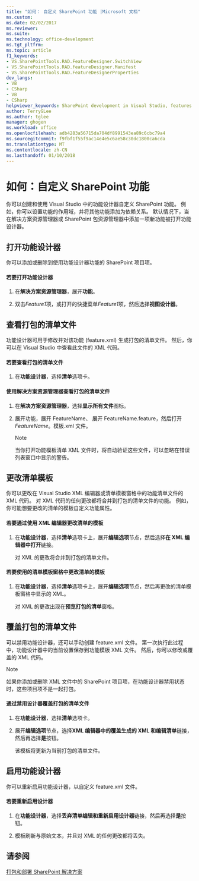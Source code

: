 ```yaml
---
title: "如何： 自定义 SharePoint 功能 |Microsoft 文档"
ms.custom: 
ms.date: 02/02/2017
ms.reviewer: 
ms.suite: 
ms.technology: office-development
ms.tgt_pltfrm: 
ms.topic: article
f1_keywords:
- VS.SharePointTools.RAD.FeatureDesigner.SwitchView
- VS.SharePointTools.RAD.featureDesigner.Manifest
- VS.SharePointTools.RAD.FeatureDesignerProperties
dev_langs:
- VB
- CSharp
- VB
- CSharp
helpviewer_keywords: SharePoint development in Visual Studio, features
author: TerryGLee
ms.author: tglee
manager: ghogen
ms.workload: office
ms.openlocfilehash: adb4283a56715da704df8991543ea89c6cbc79a4
ms.sourcegitcommit: f9fbf1f55f9ac14e4e5c6ae58c30dc1800ca6cda
ms.translationtype: MT
ms.contentlocale: zh-CN
ms.lasthandoff: 01/10/2018
---
```

# <a name="how-to-customize-a-sharepoint-feature"></a>如何：自定义 SharePoint 功能
  你可以创建和使用 Visual Studio 中的功能设计器自定义 SharePoint 功能。 例如，你可以设置功能的作用域，并将其他功能添加为依赖关系。 默认情况下，当在解决方案资源管理器或 SharePoint 包资源管理器中添加一项新功能被打开功能设计器。  
  
## <a name="opening-the-feature-designer"></a>打开功能设计器  
 你可以添加或删除到使用功能设计器功能的 SharePoint 项目项。  
  
#### <a name="to-open-the-feature-designer"></a>若要打开功能设计器  
  
1.  在**解决方案资源管理器**，展开**功能**。  
  
2.  双击*Feature1*项，或打开的快捷菜单*Feature1*项，然后选择**视图设计器**。  
  
## <a name="viewing-the-packaged-manifest-file"></a>查看打包的清单文件  
 功能设计器可用于修改并对该功能 (feature.xml) 生成打包的清单文件。 然后，你可以在 Visual Studio 中查看此文件的 XML 代码。  
  
#### <a name="to-view-the-packaged-manifest-file"></a>若要查看打包的清单文件  
  
1.  在**功能设计器**，选择**清单**选项卡。  
  
#### <a name="to-view-the-packaged-manifest-file-by-using-solution-explorer"></a>使用解决方案资源管理器查看打包的清单文件  
  
1.  在**解决方案资源管理器**，选择**显示所有文件**图标。  
  
2.  展开功能，展开 FeatureName、 展开 FeatureName.feature，然后打开*FeatureName*。模板.xml 文件。  
  
    > [!NOTE]  
    >  当你打开功能模板清单 XML 文件时，将自动验证这些文件，可以忽略在错误列表窗口中显示的警告。  
  
## <a name="changing-the-manifest-template"></a>更改清单模板  
 你可以更改在 Visual Studio XML 编辑器或清单模板窗格中的功能清单文件的 XML 代码。 对 XML 代码的任何更改都将合并到打包的清单文件的功能。 例如，你可能想要更改的清单的模板自定义功能属性。  
  
#### <a name="to-change-the-manifest-template-by-using-the-xml-editor"></a>若要通过使用 XML 编辑器更改清单的模板  
  
1.  在**功能设计器**，选择**清单**选项卡上，展开**编辑选项**节点，然后选择**在 XML 编辑器中打开**链接。  
  
     对 XML 的更改将合并到打包的清单文件。  
  
#### <a name="to-change-the-manifest-template-by-using-the-manifest-template-pane"></a>若要使用的清单模板窗格中更改清单的模板  
  
1.  在**功能设计器**，选择**清单**选项卡上，展开**编辑选项**节点，然后再更改的清单模板窗格中显示的 XML。  
  
     对 XML 的更改出现在**预览打包的清单**窗格。  
  
## <a name="overwriting-the-packaged-manifest-file"></a>覆盖打包的清单文件  
 可以禁用功能设计器，还可以手动创建 feature.xml 文件。 第一次执行此过程中，功能设计器中的当前设置保存到功能模板 XML 文件。 然后，你可以修改或覆盖的 XML 代码。  
  
> [!NOTE]  
>  如果你添加或删除 XML 文件中的 SharePoint 项目项，在功能设计器禁用状态时，这些项目项不是一起打包。  
  
#### <a name="to-overwrite-packaged-manifest-file-by-disabling-the-designer"></a>通过禁用设计器覆盖打包的清单文件  
  
1.  在**功能设计器**，选择**清单**选项卡。  
  
2.  展开**编辑选项**节点，选择**XML 编辑器中的覆盖生成的 XML 和编辑清单**链接，然后再选择**是**按钮。  
  
     该模板将更新为当前打包的清单文件。  
  
## <a name="enabling-the-feature-designer"></a>启用功能设计器  
 你可以重新启用功能设计器，以自定义 feature.xml 文件。  
  
#### <a name="to-re-enable-the-designer"></a>若要重新启用设计器  
  
1.  在**功能设计器**，选择**丢弃清单编辑和重新启用设计器**链接，然后再选择**是**按钮。  
  
2.  模板刷新与原始文本，并且对 XML 的任何更改都将丢失。  
  
## <a name="see-also"></a>请参阅  
 [打包和部署 SharePoint 解决方案](../sharepoint/packaging-and-deploying-sharepoint-solutions.md)  
  
  